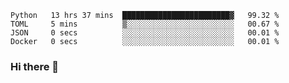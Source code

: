 <!--START_SECTION:waka-->

```text
Python   13 hrs 37 mins  ████████████████████████▓   99.32 %
TOML     5 mins          ▒░░░░░░░░░░░░░░░░░░░░░░░░   00.67 %
JSON     0 secs          ░░░░░░░░░░░░░░░░░░░░░░░░░   00.01 %
Docker   0 secs          ░░░░░░░░░░░░░░░░░░░░░░░░░   00.01 %
```

<!--END_SECTION:waka-->

### Hi there 👋

<!--
**DnC275/DnC275** is a ✨ _special_ ✨ repository because its `README.md` (this file) appears on your GitHub profile.

Here are some ideas to get you started:

- 🔭 I’m currently working on ...
- 🌱 I’m currently learning ...
- 👯 I’m looking to collaborate on ...
- 🤔 I’m looking for help with ...
- 💬 Ask me about ...
- 📫 How to reach me: ...
- 😄 Pronouns: ...
- ⚡ Fun fact: ...
-->

